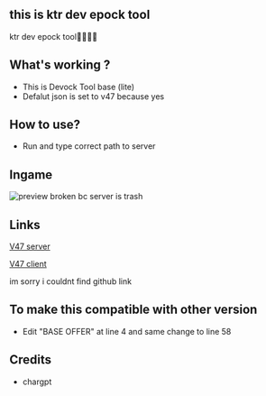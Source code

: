 ## this is ktr dev epock tool


ktr dev epock tool🥶🥶🥶🥶


## What's working ?
- This is Devock Tool base (lite)
- Defalut json is set to v47 because yes

## How to use?
- Run and type correct path to server 

## Ingame
![preview](https://github.com/user-attachments/assets/0b0a2d35-cc86-45d7-8d7e-d3dc104b419b)
broken bc server is trash

## Links
[V47 server](https://t.me/c/2424301682/2)

[V47 client](https://t.me/DownloadZipBS/316)

im sorry i couldnt find github link

## To make this compatible with other version
- Edit "BASE OFFER" at line 4 and same change to line 58 

## Credits
 - chargpt
